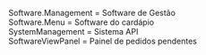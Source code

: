 Software.Management = Software de Gestão <br>
Software.Menu =  Software do cardápio <br>
SystemManagement = Sistema API <br>
SoftwareViewPanel = Painel de pedidos pendentes